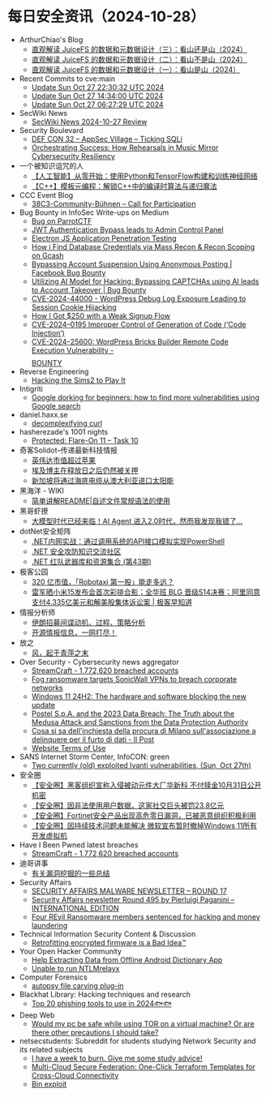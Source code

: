 # 每日安全资讯（2024-10-28）

- ArthurChiao's Blog
  - [直观解读 JuiceFS 的数据和元数据设计（三）：看山还是山（2024）](https://arthurchiao.github.io/blog/juicefs-data-metadata-design-illustrative-guide-3-zh/)
  - [直观解读 JuiceFS 的数据和元数据设计（二）：看山不是山（2024）](https://arthurchiao.github.io/blog/juicefs-data-metadata-design-illustrative-guide-2-zh/)
  - [直观解读 JuiceFS 的数据和元数据设计（一）：看山是山（2024）](https://arthurchiao.github.io/blog/juicefs-data-metadata-design-illustrative-guide-1-zh/)
- Recent Commits to cve:main
  - [Update Sun Oct 27 22:30:32 UTC 2024](https://github.com/trickest/cve/commit/16f2e5e8b236d13de5066077eac80e8c3241127e)
  - [Update Sun Oct 27 14:34:00 UTC 2024](https://github.com/trickest/cve/commit/ace793538bad872f6c491bc0561e1fbb4700e9ad)
  - [Update Sun Oct 27 06:27:29 UTC 2024](https://github.com/trickest/cve/commit/3a326a48fd35900d3216e51f088fe2efdd23832b)
- SecWiki News
  - [SecWiki News 2024-10-27 Review](http://www.sec-wiki.com/?2024-10-27)
- Security Boulevard
  - [DEF CON 32 – AppSec Village – Ticking SQLi](https://securityboulevard.com/2024/10/def-con-32-appsec-village-ticking-sqli/)
  - [Orchestrating Success: How Rehearsals in Music Mirror Cybersecurity Resiliency](https://securityboulevard.com/2024/10/orchestrating-success-how-rehearsals-in-music-mirror-cybersecurity-resiliency/)
- 一个被知识诅咒的人
  - [【人工智能】从零开始：使用Python和TensorFlow构建和训练神经网络](https://blog.csdn.net/nokiaguy/article/details/143227561)
  - [【C++】模板元编程：解锁C++中的编译时算法与递归魔法](https://blog.csdn.net/nokiaguy/article/details/143227315)
- CCC Event Blog
  - [38C3-Community-Bühnen – Call for Participation](https://events.ccc.de/2024/10/27/38c3-community-stages-cfp/)
- Bug Bounty in InfoSec Write-ups on Medium
  - [Bug on ParrotCTF](https://infosecwriteups.com/bug-on-parrotctf-e64424b0d043?source=rss----7b722bfd1b8d--bug_bounty)
  - [JWT Authentication Bypass leads to Admin Control Panel](https://infosecwriteups.com/jwt-authentication-bypass-leads-to-admin-control-panel-dfa6efcdcbf5?source=rss----7b722bfd1b8d--bug_bounty)
  - [Electron JS Application Penetration Testing](https://infosecwriteups.com/electron-js-application-penetration-testing-b0809af324f6?source=rss----7b722bfd1b8d--bug_bounty)
  - [How i Find Database Credentials via Mass Recon & Recon Scoping on Gcash](https://infosecwriteups.com/how-i-find-database-credentials-via-mass-recon-recon-scoping-on-gcash-f43a0dae3ec1?source=rss----7b722bfd1b8d--bug_bounty)
  - [Bypassing Account Suspension Using Anonymous Posting | Facebook Bug Bounty](https://infosecwriteups.com/bypassing-account-suspension-using-anonymous-posting-facebook-bug-bounty-b204433c98d1?source=rss----7b722bfd1b8d--bug_bounty)
  - [Utilizing AI Model for Hacking: Bypassing CAPTCHAs using AI leads to Account Takeover | Bug Bounty](https://infosecwriteups.com/utilizing-ai-model-for-hacking-bypassing-captchas-using-ai-leads-to-account-takeover-bug-bounty-028804b779a0?source=rss----7b722bfd1b8d--bug_bounty)
  - [CVE-2024-44000 - WordPress Debug Log Exposure Leading to Session Cookie Hijacking](https://infosecwriteups.com/cve-2024-44000-wordpress-debug-log-exposure-leading-to-session-cookie-hijacking-afcfada02c44?source=rss----7b722bfd1b8d--bug_bounty)
  - [How I Got $250 with a Weak Signup Flow](https://infosecwriteups.com/how-i-got-250-with-a-weak-signup-flow-3d87d34059fa?source=rss----7b722bfd1b8d--bug_bounty)
  - [CVE-2024–0195 Improper Control of Generation of Code (‘Code Injection’)](https://infosecwriteups.com/cve-2024-0195-improper-control-of-generation-of-code-code-injection-c292836e03ec?source=rss----7b722bfd1b8d--bug_bounty)
  - [CVE-2024–25600: WordPress Bricks Builder Remote Code Execution Vulnerability -$$$$ BOUNTY](https://infosecwriteups.com/cve-2024-25600-wordpress-bricks-builder-remote-code-execution-vulnerability-bounty-997d488fd54e?source=rss----7b722bfd1b8d--bug_bounty)
- Reverse Engineering
  - [Hacking the Sims2 to Play It](https://www.reddit.com/r/ReverseEngineering/comments/1gdkj5n/hacking_the_sims2_to_play_it/)
- Intigriti
  - [Google dorking for beginners: how to find more vulnerabilities using Google search](https://blog.intigriti.com/hacking-tools/google-dorking-for-beginners-how-to-find-more-vulnerabilities-using-google-search)
- daniel.haxx.se
  - [decomplexifying curl](https://daniel.haxx.se/blog/2024/10/27/decomplexifying-curl/)
- hasherezade's 1001 nights
  - [Protected: Flare-On 11 – Task 10](https://hshrzd.wordpress.com/2024/10/27/flare-on-11-task-10/)
- 奇客Solidot–传递最新科技情报
  - [英伟达市值超过苹果](https://www.solidot.org/story?sid=79604)
  - [埃及博主在释放日之后仍然被关押](https://www.solidot.org/story?sid=79603)
  - [新加坡将通过海底电缆从澳大利亚进口太阳能](https://www.solidot.org/story?sid=79602)
- 黑海洋 - WIKI
  - [简单讲解README|自述文件常规语法的使用](https://www.upx8.com/4370)
- 黑哥虾撩
  - [大模型时代已经来临！AI Agent 进入2.0时代，然而我发现我错了...](https://mp.weixin.qq.com/s?__biz=Mzg5OTU1NTEwMg==&mid=2247484242&idx=1&sn=8c3ca9e7cc7175b192756f908109651f&chksm=c050c923f727403550c257ffa822f00cb1730638ceac3b21f9254e67c534257be3af54c1b919&scene=58&subscene=0#rd)
- dotNet安全矩阵
  - [.NET内网实战：通过调用系统的API接口模拟实现PowerShell](https://mp.weixin.qq.com/s?__biz=MzUyOTc3NTQ5MA==&mid=2247496261&idx=1&sn=78ca8698f33604e3c10c03892db82324&chksm=fa595ca8cd2ed5be4a9f96ae82dea8d59c67bcc0e8a0735a0a1c72244fcbac4616a8ef080154&scene=58&subscene=0#rd)
  - [.NET 安全攻防知识交流社区](https://mp.weixin.qq.com/s?__biz=MzUyOTc3NTQ5MA==&mid=2247496261&idx=2&sn=d8c3b04b2b2fb1f4412a4f2175db1af6&chksm=fa595ca8cd2ed5be4898facb5a430b0d045995afe5565ba218a560a77dc21e26e4072b053a56&scene=58&subscene=0#rd)
  - [.NET 红队武器库和资源集合 (第43期)](https://mp.weixin.qq.com/s?__biz=MzUyOTc3NTQ5MA==&mid=2247496261&idx=3&sn=a47ccb3b1b12afd42b92f92c8695266e&chksm=fa595ca8cd2ed5bee460bb58c514ff4d69025db0d81e499bb266dbb4e91d1d10ce6d62c0a5f2&scene=58&subscene=0#rd)
- 极客公园
  - [320 亿市值，「Robotaxi 第一股」能走多远？](https://mp.weixin.qq.com/s?__biz=MTMwNDMwODQ0MQ==&mid=2653060481&idx=1&sn=4a64e26095077b6a5c4f60ae2d340314&chksm=7e57003749208921e752af72dc7786a6e0388ad37a9a447c8886a10a1d07089db57337e10450&scene=58&subscene=0#rd)
  - [雷军晒小米15发布会首次彩排合影；全华班 BLG 晋级S14决赛；阿里同意支付4.335亿美元和解美股集体诉讼案 | 极客早知道](https://mp.weixin.qq.com/s?__biz=MTMwNDMwODQ0MQ==&mid=2653060470&idx=1&sn=6912c73c89010970efd2156e31ff0bf4&chksm=7e5700c0492089d677782dad45d03818998998700f890f95dac6912a0b6432f4efca179ee383&scene=58&subscene=0#rd)
- 情报分析师
  - [伊朗招募间谍动机、过程、策略分析](https://mp.weixin.qq.com/s?__biz=MzA3Mjc1MTkwOA==&mid=2650556521&idx=1&sn=88281a9c13fe0f656ef6409435c1fb59&chksm=87116622b066ef34d31e0e83202c55d568d55620452546da790af368b9eaae82247493d8fcc5&scene=58&subscene=0#rd)
  - [开源情报信息，一网打尽！](https://mp.weixin.qq.com/s?__biz=MzA3Mjc1MTkwOA==&mid=2650556521&idx=2&sn=9e619630903b2d7ebf7ff3a946d62abd&chksm=87116622b066ef34a70a95d86ddfd3fff0b189dcee7c27285dda0639e93dca2de8934840f62c&scene=58&subscene=0#rd)
- 放之
  - [风，起于青萍之末](https://mp.weixin.qq.com/s?__biz=Mzg3ODAzNjg5OA==&mid=2247485272&idx=1&sn=05923f817d43f3a4f513228b6a739d85&chksm=cf189595f86f1c83319cf0dd4e5c89a9abcde3f40a8a78e75bc1a12e1882881dc52f2ec0b9b1&scene=58&subscene=0#rd)
- Over Security - Cybersecurity news aggregator
  - [StreamCraft - 1,772,620 breached accounts](https://haveibeenpwned.com/PwnedWebsites#StreamCraft)
  - [Fog ransomware targets SonicWall VPNs to breach corporate networks](https://www.bleepingcomputer.com/news/security/fog-ransomware-targets-sonicwall-vpns-to-breach-corporate-networks/)
  - [Windows 11 24H2: The hardware and software blocking the new update](https://www.bleepingcomputer.com/news/microsoft/windows-11-24h2-the-hardware-and-software-blocking-the-new-update/)
  - [Postel S.p.A. and the 2023 Data Breach: The Truth about the Medusa Attack and Sanctions from the Data Protection Authority](https://www.suspectfile.com/postel-s-p-a-and-the-2023-data-breach-the-truth-about-the-medusa-attack-and-sanctions-from-the-data-protection-authority/)
  - [Cosa si sa dell'inchiesta della procura di Milano sull'associazione a delinquere per il furto di dati - Il Post](https://www.ilpost.it/2024/10/27/inchiesta-furto-di-dati/)
  - [Website Terms of Use](https://3993512.fs1.hubspotusercontent-na1.net/hubfs/3993512/CLEAFY/Downloadable%20Resources/Legal%20Documentation/Website%20Terms%20of%20Use_2024.pdf)
- SANS Internet Storm Center, InfoCON: green
  - [Two currently (old) exploited Ivanti vulnerabilities, (Sun, Oct 27th)](https://isc.sans.edu/diary/rss/31384)
- 安全圈
  - [【安全圈】黑客组织宣称入侵被动元件大厂华新科 不付赎金10月31日公开机密](https://mp.weixin.qq.com/s?__biz=MzIzMzE4NDU1OQ==&mid=2652065543&idx=1&sn=f13f0caedf978f0f25a9982941913117&chksm=f36e6347c419ea518b271725651d92832b6c3d49e44aaec947be4944df6245b6dd50554c5bb7&scene=58&subscene=0#rd)
  - [【安全圈】因非法使用用户数据，这家社交巨头被罚23.8亿元](https://mp.weixin.qq.com/s?__biz=MzIzMzE4NDU1OQ==&mid=2652065543&idx=2&sn=4efe91e50571c82da0a634286b7b211f&chksm=f36e6347c419ea515299022efe3c6a4d5be1040a4fdf9e91c466b492cc1a057d677c13c4e01c&scene=58&subscene=0#rd)
  - [【安全圈】​Fortinet安全产品出现高危零日漏洞，已被恶意组织积极利用](https://mp.weixin.qq.com/s?__biz=MzIzMzE4NDU1OQ==&mid=2652065543&idx=3&sn=b8a04fa9094f1ff644a46c7e77e91aad&chksm=f36e6347c419ea5117820d0337cd4fc89a241b03666d801bebddaba03c52cb638805deea4261&scene=58&subscene=0#rd)
  - [【安全圈】因持续技术问题未能解决 微软宣布暂时撤掉Windows 11所有开发虚拟机](https://mp.weixin.qq.com/s?__biz=MzIzMzE4NDU1OQ==&mid=2652065543&idx=4&sn=0f91eb5837ad0719008c96a2ecf89334&chksm=f36e6347c419ea51727a60401161113b752587353cae0f5d7a29b5d8841ea5b109024e622296&scene=58&subscene=0#rd)
- Have I Been Pwned latest breaches
  - [StreamCraft - 1,772,620 breached accounts](https://haveibeenpwned.com/PwnedWebsites#StreamCraft)
- 迪哥讲事
  - [有关漏洞挖掘的一些总结](https://mp.weixin.qq.com/s?__biz=MzIzMTIzNTM0MA==&mid=2247496224&idx=1&sn=9b8aaafd8f73e348cfbc19ab9f57e033&chksm=e8a5f843dfd27155019c191efd5162d7080eb5181b1a7e0990039e813dd3519e5db7a82d12a7&scene=58&subscene=0#rd)
- Security Affairs
  - [SECURITY AFFAIRS MALWARE NEWSLETTER – ROUND 17](https://securityaffairs.com/170306/malware/security-affairs-malware-newsletter-round-17.html)
  - [Security Affairs newsletter Round 495 by Pierluigi Paganini – INTERNATIONAL EDITION](https://securityaffairs.com/170301/security/security-affairs-newsletter-round-495-by-pierluigi-paganini-international-edition.html)
  - [Four REvil Ransomware members sentenced for hacking and money laundering](https://securityaffairs.com/170287/cyber-crime/revil-ransomware-group-member-sentenced.html)
- Technical Information Security Content & Discussion
  - [Retrofitting encrypted firmware is a Bad Idea™](https://www.reddit.com/r/netsec/comments/1gda1sp/retrofitting_encrypted_firmware_is_a_bad_idea/)
- Your Open Hacker Community
  - [Help Extracting Data from Offline Android Dictionary App](https://www.reddit.com/r/HowToHack/comments/1gdjuz1/help_extracting_data_from_offline_android/)
  - [Unable to run NTLMrelayx](https://www.reddit.com/r/HowToHack/comments/1gczyut/unable_to_run_ntlmrelayx/)
- Computer Forensics
  - [autopsy file carving plug-in](https://www.reddit.com/r/computerforensics/comments/1gdbwdt/autopsy_file_carving_plugin/)
- Blackhat Library: Hacking techniques and research
  - [Top 20 phishing tools to use in 2024🐟🐟](https://www.reddit.com/r/blackhat/comments/1gd8qxh/top_20_phishing_tools_to_use_in_2024/)
- Deep Web
  - [Would my pc be safe while using TOR on a virtual machine? Or are there other precautions I should take?](https://www.reddit.com/r/deepweb/comments/1gdifwx/would_my_pc_be_safe_while_using_tor_on_a_virtual/)
- netsecstudents: Subreddit for students studying Network Security and its related subjects
  - [I have a week to burn. Give me some study advice!](https://www.reddit.com/r/netsecstudents/comments/1gdai8d/i_have_a_week_to_burn_give_me_some_study_advice/)
  - [Multi-Cloud Secure Federation: One-Click Terraform Templates for Cross-Cloud Connectivity](https://www.reddit.com/r/netsecstudents/comments/1gd52u4/multicloud_secure_federation_oneclick_terraform/)
  - [Bin exploit](https://www.reddit.com/r/netsecstudents/comments/1gd7a3v/bin_exploit/)
